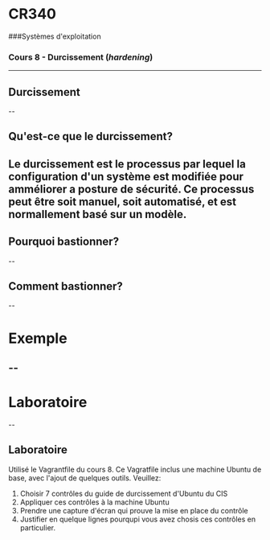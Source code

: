 # CR340

###Systèmes d'exploitation

### Cours 8 - Durcissement (*hardening*)
---
## Durcissement
--
## Qu'est-ce que le durcissement?

Le durcissement est le processus par lequel la configuration d'un système est modifiée pour amméliorer a posture de sécurité.  Ce processus peut être soit manuel, soit automatisé, et est normallement basé sur un modèle.
--
## Pourquoi bastionner?

--
## Comment bastionner?

--
# Exemple
--
---
# Laboratoire
--
## Laboratoire

Utilisé le Vagrantfile du cours 8.  Ce Vagratfile inclus une machine Ubuntu de base, avec l'ajout de quelques outils.  Veuillez:

1) Choisir 7 contrôles du guide de durcissement d'Ubuntu du CIS
2) Appliquer ces contrôles à la machine Ubuntu
3) Prendre une capture d'écran qui prouve la mise en place du contrôle
4) Justifier en quelque lignes pourqupi vous avez chosis ces contrôles en particulier.
